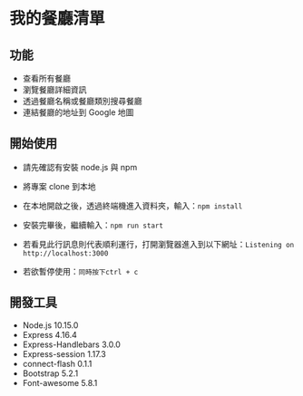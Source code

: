 # 我的餐廳清單

**功能**
---
- 查看所有餐廳
- 瀏覽餐廳詳細資訊
- 透過餐廳名稱或餐廳類別搜尋餐廳
- 連結餐廳的地址到 Google 地圖

**開始使用**
---
- 請先確認有安裝 node.js 與 npm

- 將專案 clone 到本地

- 在本地開啟之後，透過終端機進入資料夾，輸入：`npm install`

- 安裝完畢後，繼續輸入：`npm run start`

- 若看見此行訊息則代表順利運行，打開瀏覽器進入到以下網址：`Listening on http://localhost:3000`

- 若欲暫停使用：`同時按下ctrl + c`
  
**開發工具**
---
- Node.js 10.15.0
- Express 4.16.4
- Express-Handlebars 3.0.0
- Express-session 1.17.3
- connect-flash 0.1.1
- Bootstrap 5.2.1
- Font-awesome 5.8.1
